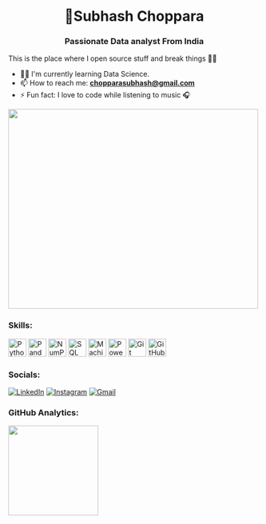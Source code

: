 <h1 align="center">💫Subhash Choppara</h1>
<h3 align="center">Passionate Data analyst From India</h3>

This is the place where I open source stuff and break things 👨‍💻 
- 👨‍💻 I'm currently learning Data Science.
- 📫 How to reach me: **chopparasubhash@gmail.com**
- ⚡ Fun fact: I love to code while listening to music 🎧

<img
  src="https://github.com/Anmol-Baranwal/Cool-GIFs-For-GitHub/assets/74038190/219bcc70-f5dc-466b-9a60-29653d8e8433"
  height="400px"
  width="500px"
/>

### Skills:

<a href="https://www.python.org/" target="_blank" rel="noreferrer"><img src="https://skillicons.dev/icons?i=python&theme=dark" width="36" height="36" alt="Python" /></a>
<a href="https://pandas.pydata.org/" target="_blank" rel="noreferrer"><img src="https://cdn.jsdelivr.net/gh/devicons/devicon/icons/pandas/pandas-original.svg" width="36" height="36" alt="Pandas" /></a>
<a href="https://numpy.org/" target="_blank" rel="noreferrer"><img src="https://cdn.jsdelivr.net/gh/devicons/devicon/icons/numpy/numpy-original.svg" width="36" height="36" alt="NumPy" /></a>
<a href="https://www.mysql.com/" target="_blank" rel="noreferrer"><img src="https://skillicons.dev/icons?i=mysql&theme=dark" width="36" height="36" alt="SQL" /></a>
<a href="https://en.wikipedia.org/wiki/Machine_learning" target="_blank" rel="noreferrer"><img src="https://skillicons.dev/icons?i=ai&theme=dark" width="36" height="36" alt="Machine Learning" /></a>
<a href="https://powerbi.microsoft.com/" target="_blank" rel="noreferrer"><img src="https://www.vectorlogo.zone/logos/microsoft_powerbi/microsoft_powerbi-icon.svg" width="36" height="36" alt="Power BI" /></a>
<a href="https://git-scm.com/" target="_blank" rel="noreferrer"><img src="https://skillicons.dev/icons?i=git&theme=dark" width="36" height="36" alt="Git" /></a>
<a href="https://github.com/" target="_blank" rel="noreferrer"><img src="https://skillicons.dev/icons?i=github&theme=dark" width="36" height="36" alt="GitHub" /></a>

### Socials:

[![LinkedIn](https://img.shields.io/badge/LinkedIn-%230077B5.svg?logo=linkedin&logoColor=white)](https://www.linkedin.com/in/subhash-choppara)
[![Instagram](https://img.shields.io/badge/Instagram-%23E4405F.svg?logo=Instagram&logoColor=white)](https://www.instagram.com/subhash_choppara/)
[![Gmail](https://img.shields.io/badge/Gmail-%23EA4335.svg?logo=gmail&logoColor=white)](mailto:chopparasubhash@gmail.com)

### GitHub Analytics:

<p>
<a href="https://github.com/Subhash780">
  <img height="180em" src="https://github-readme-stats-eight-theta.vercel.app/api?username=Subhash780&show_icons=true&theme=algolia&include_all_commits=true&count_private=true"/>
  <!-- <img height="180em" src="https://github-readme-stats-eight-theta.vercel.app/api/top-langs/?username=Subhash780&layout=compact&langs_count=8&theme=algolia&include_all_commits=true&count_private=true"/> -->
</a>
</p>
